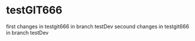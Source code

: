 # testGIT666
first changes in testgit666 in branch testDev
secound changes in testgit666 in branch testDev
